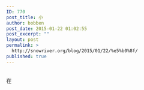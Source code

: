 ```yaml
---
ID: 770
post_title: 小
author: bobben
post_date: 2015-01-22 01:02:55
post_excerpt: ""
layout: post
permalink: >
  http://snowriver.org/blog/2015/01/22/%e5%b0%8f/
published: true
---
```

<!--:en--><br />
<!--:--><!--:zh-->在<!--:-->